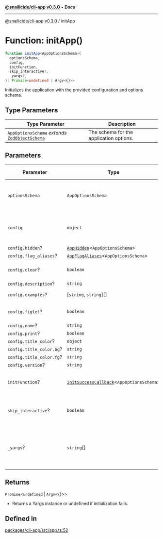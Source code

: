 [**@snailicide/cli-app v0.3.0**](../README.md) • **Docs**

---

[@snailicide/cli-app v0.3.0](../README.md) / initApp

# Function: initApp()

```ts
function initApp<AppOptionsSchema>(
  optionsSchema,
  config,
  initFunction,
  skip_interactive?,
  _yargs?,
): Promise<undefined | Argv<{}>>
```

Initializes the application with the provided configuration and options schema.

## Type Parameters

| Type Parameter                                                                       | Description                             |
| ------------------------------------------------------------------------------------ | --------------------------------------- |
| `AppOptionsSchema` _extends_ [`ZodObjectSchema`](../type-aliases/ZodObjectSchema.md) | The schema for the application options. |

## Parameters

| Parameter                | Type                                                                                 | Default value  | Description                                                        |
| ------------------------ | ------------------------------------------------------------------------------------ | -------------- | ------------------------------------------------------------------ |
| `optionsSchema`          | `AppOptionsSchema`                                                                   | `undefined`    | The schema for validating the application options.                 |
| `config`                 | `object`                                                                             | `undefined`    | The configuration object for the application.                      |
| `config.hidden`?         | [`AppHidden`](../type-aliases/AppHidden.md)\<`AppOptionsSchema`>                     | `undefined`    | -                                                                  |
| `config.flag_aliases`?   | [`AppFlagAliases`](../type-aliases/AppFlagAliases.md)\<`AppOptionsSchema`>           | `undefined`    | -                                                                  |
| `config.clear`?          | `boolean`                                                                            | `...`          | Clears the terminal window                                         |
| `config.description`?    | `string`                                                                             | `...`          | -                                                                  |
| `config.examples`?       | \[`string`, `string`]\[]                                                             | `...`          | Examples of usage                                                  |
| `config.figlet`?         | `boolean`                                                                            | `...`          | Use figlet to make large ascii title                               |
| `config.name`?           | `string`                                                                             | `...`          | -                                                                  |
| `config.print`?          | `boolean`                                                                            | `...`          | -                                                                  |
| `config.title_color`?    | `object`                                                                             | `...`          | -                                                                  |
| `config.title_color.bg`? | `string`                                                                             | `...`          | -                                                                  |
| `config.title_color.fg`? | `string`                                                                             | `...`          | -                                                                  |
| `config.version`?        | `string`                                                                             | `...`          | -                                                                  |
| `initFunction`?          | [`InitSuccessCallback`](../type-aliases/InitSuccessCallback.md)\<`AppOptionsSchema`> | `undefined`    | The callback func ccalled successful init                          |
| `skip_interactive`?      | `boolean`                                                                            | `false`        | Flag to skip interactive prompts. Default is `false`               |
| `_yargs`?                | `string`\[]                                                                          | `process.argv` | The command-line arguments to be parsed. Default is `process.argv` |

## Returns

`Promise`\<`undefined` | `Argv`\<\{}>>

- Returns a Yargs instance or undefined if initialization fails.

## Defined in

[packages/cli-app/src/app.ts:52](https://github.com/gbtunney/snailicide-monorepo/blob/master/packages/cli-app/src/app.ts#L52)
